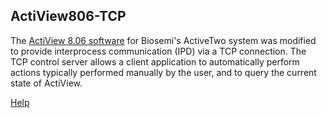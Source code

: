 ## ActiView806-TCP
The [ActiView 8.06 software](https://www.biosemi.com/download.htm) for Biosemi's ActiveTwo system was modified to provide interprocess communication (IPD) via a TCP connection. The TCP control server allows a client application to automatically perform actions typically performed manually by the user, and to query the current state of ActiView.

[Help](https://epl-engineering.github.io/actiview806-tcp/)
